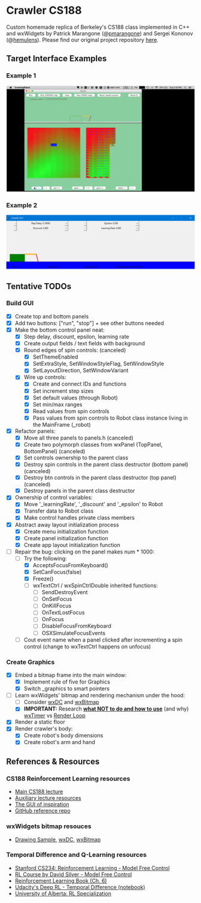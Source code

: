 # Crawler CS188

Custom homemade replica of Berkeley's CS188 class implemented in C++ and wxWidgets by Patrick Marangone (@[pmarangone](https://github.com/pmarangone)) and Sergei Kononov (@[hemulens](https://github.com/hemulens)). Please find our original project repository [here](https://github.com/pmarangone/crawler/tree/master).

## Target Interface Examples

### Example 1

![Target interface of the project](_resources/img/example-berkeley-1.png "Crawler CS188")

### Example 2

![Target interface of the project](_resources/img/example-berkeley-2.png "Crawler CS188")

## Tentative TODOs

### Build GUI

- [x] Create top and bottom panels
- [x] Add two buttons: ["run", "stop"] + see other buttons needed
- [x] Make the bottom control panel neat:
  - [x] Step delay, discount, epsilon, learning rate
  - [x] Create output fields / text fields with background
  - [x] Round edges of spin controls: (canceled)
    - [x] SetThemeEnabled
    - [x] SetExtraStyle, SetWindowStyleFlag, SetWindowStyle
    - [x] SetLayoutDirection, SetWindowVariant
  - [x] Wire up controls:
    - [x] Create and connect IDs and functions
    - [x] Set increment step sizes
    - [x] Set default values (through Robot)
    - [x] Set min/max ranges
    - [x] Read values from spin controls
    - [x] Pass values from spin controls to Robot class instance living in the MainFrame (_robot)
- [x] Refactor panels:
  - [x] Move all three panels to panels.h (canceled)
  - [x] Create two polymorph classes from wxPanel (TopPanel, BottomPanel) (canceled)
  - [x] Set controls ownership to the parent class
  - [x] Destroy spin controls in the parent class destructor (bottom panel) (canceled)
  - [x] Destroy btn controls in the parent class destructor (top panel) (canceled)
  - [x] Destroy panels in the parent class destructor
- [x] Ownership of control variables:
  - [x] Move '_learningRate', '_discount' and '_epsilon' to Robot
  - [x] Transfer data to Robot class
  - [x] Make control handles private class members
- [x] Abstract away layout initialization process
  - [x] Create menu initialization function
  - [x] Create panel initialization function
  - [x] Create app layout initialization function
- [ ] Repair the bug: clicking on the panel makes num * 1000:
  - [ ] Try the following:
    - [x] AcceptsFocusFromKeyboard()
    - [x] SetCanFocus(false)
    - [x] Freeze()
    - [ ] wxTextCtrl / wxSpinCtrlDouble inherited functions:
      - [ ] SendDestroyEvent
      - [ ] OnSetFocus
      - [ ] OnKillFocus
      - [ ] OnTextLostFocus
      - [ ] OnFocus
      - [ ] DisableFocusFromKeyboard
      - [ ] OSXSimulateFocusEvents
  - [ ] Cout event name when a panel clicked after incrementing a spin control (change to wxTextCtrl happens on unfocus)

### Create Graphics

- [x] Embed a bitmap frame into the main window:
  - [x] Implement rule of five for Graphics
  - [x] Switch _graphics to smart pointers
- [ ] Learn wxWidgets' bitmap and rendering mechanism under the hood:
  - [ ] Consider [wxDC](https://docs.wxwidgets.org/3.1.4/classwx_d_c.html) and [wxBitmap](https://docs.wxwidgets.org/3.1.4/classwx_bitmap.html)
  - [x] **IMPORTANT:** Research **[what NOT to do and how to use](https://wiki.wxwidgets.org/Making_a_render_loop)** (and why) [wxTimer](https://docs.wxwidgets.org/trunk/classwx_timer.html) vs [Render Loop](https://wiki.wxwidgets.org/Making_a_render_loop)
- [x] Render a static floor
- [x] Render crawler's body:
  - [x] Create robot's body dimensions
  - [x] Create robot's arm and hand

## References & Resources

### CS188 Reinforcement Learning resources

- [Main CS188 lecture](https://www.youtube.com/watch?v=TiXS7vROBEg&t=775s)
- [Auxiliary lecture resources](https://www.youtube.com/watch?v=aTcIQWMPmJY&t=607s&ab_channel=CS188)
- [The GUI of inspiration](https://www.youtube.com/watch?v=PBjVn5OWK0k)
- [GitHub reference repo](https://github.com/kdavis42/cs188reinforcement)

### wxWidgets bitmap resouces

- [Drawing Sample](https://docs.wxwidgets.org/3.1.4/page_samples.html#page_samples_drawing), [wxDC](https://docs.wxwidgets.org/3.1.4/classwx_d_c.html), [wxBitmap](https://docs.wxwidgets.org/3.1.4/classwx_bitmap.html)

### Temporal Difference and Q-Learning resources

- [Stanford CS234: Reinforcement Learning - Model Free Control](https://www.youtube.com/watch?v=j080VBVGkfQ)
- [RL Course by David Silver - Model Free Control](https://www.youtube.com/watch?v=0g4j2k_Ggc4)
- [Reinforcement Learning Book (Ch. 6)](http://incompleteideas.net/book/RLbook2020.pdf)
- [Udacity's Deep RL - Temporal Difference (notebook)](https://github.com/udacity/deep-reinforcement-learning/blob/master/temporal-difference/Temporal_Difference_Solution.ipynb)
- [University of Alberta: RL Specialization](https://www.coursera.org/learn/sample-based-learning-methods?specialization=reinforcement-learning)